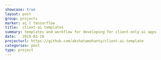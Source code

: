 ```yaml
---
showcase: true
layout: post
group: projects
marker: ai | tensorflow
title:  client-ai templates
summary: templates and workflow for developing for client-only ai apps using tensorflow-js and tensorflow-lite
date:   2019-03-18
projecturl: https://github.com/akshatamohanty/client-ai-template
categories: post
type: project
---
```


